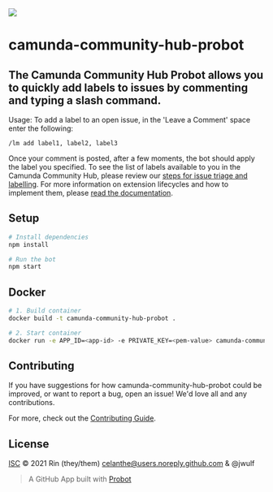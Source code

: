<img src="https://img.shields.io/badge/Lifecycle-Proof%20of%20Concept-blueviolet">

# camunda-community-hub-probot

## The Camunda Community Hub Probot allows you to quickly add labels to issues by commenting and typing a slash command.

Usage: To add a label to an open issue, in the 'Leave a Comment' space enter the following:

```
/lm add label1, label2, label3
```
Once your comment is posted, after a few moments, the bot should apply the label you specified. To see the list of labels available to you in the Camunda Community Hub, please review our [steps for issue triage and labelling](https://github.com/camunda-community-hub/community/blob/main/issue-triage.md). For more information on extension lifecycles and how to implement them, please [read the documentation](https://github.com/camunda-community-hub/community/blob/main/extension-lifecycle.md).

## Setup

```sh
# Install dependencies
npm install

# Run the bot
npm start
```

## Docker

```sh
# 1. Build container
docker build -t camunda-community-hub-probot .

# 2. Start container
docker run -e APP_ID=<app-id> -e PRIVATE_KEY=<pem-value> camunda-community-hub-probot
```

## Contributing

If you have suggestions for how camunda-community-hub-probot could be improved, or want to report a bug, open an issue! We'd love all and any contributions.

For more, check out the [Contributing Guide](CONTRIBUTING.md).

## License

[ISC](LICENSE) © 2021 Rin (they/them) <celanthe@users.noreply.github.com> & @jwulf
> A GitHub App built with [Probot](https://github.com/probot/probot) 
